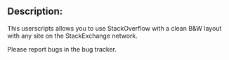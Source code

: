 Description:
-----------------
This userscripts allows you to use StackOverflow with a clean B&W layout with any site on the StackExchange network.  

Please report bugs in the bug tracker.

